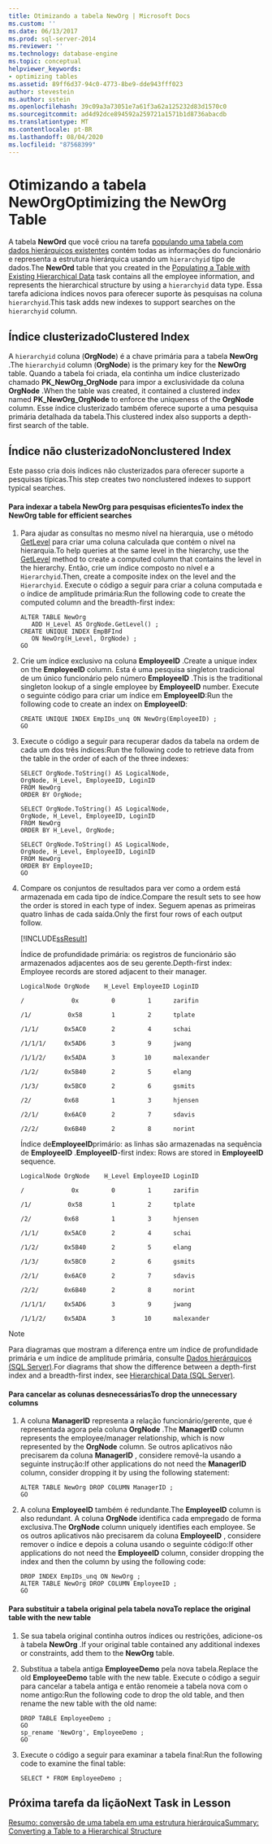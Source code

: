 ```yaml
---
title: Otimizando a tabela NewOrg | Microsoft Docs
ms.custom: ''
ms.date: 06/13/2017
ms.prod: sql-server-2014
ms.reviewer: ''
ms.technology: database-engine
ms.topic: conceptual
helpviewer_keywords:
- optimizing tables
ms.assetid: 89ff6d37-94c0-4773-8be9-dde943fff023
author: stevestein
ms.author: sstein
ms.openlocfilehash: 39c09a3a73051e7a61f3a62a125232d83d1570c0
ms.sourcegitcommit: ad4d92dce894592a259721a1571b1d8736abacdb
ms.translationtype: MT
ms.contentlocale: pt-BR
ms.lasthandoff: 08/04/2020
ms.locfileid: "87568399"
---
```

# <a name="optimizing-the-neworg-table"></a><span data-ttu-id="3272c-102">Otimizando a tabela NewOrg</span><span class="sxs-lookup"><span data-stu-id="3272c-102">Optimizing the NewOrg Table</span></span>
  <span data-ttu-id="3272c-103">A tabela **NewOrd** que você criou na tarefa [populando uma tabela com dados hierárquicos existentes](lesson-1-2-populating-a-table-with-existing-hierarchical-data.md) contém todas as informações do funcionário e representa a estrutura hierárquica usando um `hierarchyid` tipo de dados.</span><span class="sxs-lookup"><span data-stu-id="3272c-103">The **NewOrd** table that you created in the [Populating a Table with Existing Hierarchical Data](lesson-1-2-populating-a-table-with-existing-hierarchical-data.md) task contains all the employee information, and represents the hierarchical structure by using a `hierarchyid` data type.</span></span> <span data-ttu-id="3272c-104">Essa tarefa adiciona índices novos para oferecer suporte às pesquisas na coluna `hierarchyid`.</span><span class="sxs-lookup"><span data-stu-id="3272c-104">This task adds new indexes to support searches on the `hierarchyid` column.</span></span>  
  
## <a name="clustered-index"></a><span data-ttu-id="3272c-105">Índice clusterizado</span><span class="sxs-lookup"><span data-stu-id="3272c-105">Clustered Index</span></span>  
 <span data-ttu-id="3272c-106">A `hierarchyid` coluna (**OrgNode**) é a chave primária para a tabela **NewOrg** .</span><span class="sxs-lookup"><span data-stu-id="3272c-106">The `hierarchyid` column (**OrgNode**) is the primary key for the **NewOrg** table.</span></span> <span data-ttu-id="3272c-107">Quando a tabela foi criada, ela continha um índice clusterizado chamado **PK_NewOrg_OrgNode** para impor a exclusividade da coluna **OrgNode** .</span><span class="sxs-lookup"><span data-stu-id="3272c-107">When the table was created, it contained a clustered index named **PK_NewOrg_OrgNode** to enforce the uniqueness of the **OrgNode** column.</span></span> <span data-ttu-id="3272c-108">Esse índice clusterizado também oferece suporte a uma pesquisa primária detalhada da tabela.</span><span class="sxs-lookup"><span data-stu-id="3272c-108">This clustered index also supports a depth-first search of the table.</span></span>  
  
## <a name="nonclustered-index"></a><span data-ttu-id="3272c-109">Índice não clusterizado</span><span class="sxs-lookup"><span data-stu-id="3272c-109">Nonclustered Index</span></span>  
 <span data-ttu-id="3272c-110">Este passo cria dois índices não clusterizados para oferecer suporte a pesquisas típicas.</span><span class="sxs-lookup"><span data-stu-id="3272c-110">This step creates two nonclustered indexes to support typical searches.</span></span>  
  
#### <a name="to-index-the-neworg-table-for-efficient-searches"></a><span data-ttu-id="3272c-111">Para indexar a tabela NewOrg para pesquisas eficientes</span><span class="sxs-lookup"><span data-stu-id="3272c-111">To index the NewOrg table for efficient searches</span></span>  
  
1.  <span data-ttu-id="3272c-112">Para ajudar as consultas no mesmo nível na hierarquia, use o método [GetLevel](/sql/t-sql/data-types/getlevel-database-engine) para criar uma coluna calculada que contém o nível na hierarquia.</span><span class="sxs-lookup"><span data-stu-id="3272c-112">To help queries at the same level in the hierarchy, use the [GetLevel](/sql/t-sql/data-types/getlevel-database-engine) method to create a computed column that contains the level in the hierarchy.</span></span> <span data-ttu-id="3272c-113">Então, crie um índice composto no nível e a `Hierarchyid`.</span><span class="sxs-lookup"><span data-stu-id="3272c-113">Then, create a composite index on the level and the `Hierarchyid`.</span></span> <span data-ttu-id="3272c-114">Execute o código a seguir para criar a coluna computada e o índice de amplitude primária:</span><span class="sxs-lookup"><span data-stu-id="3272c-114">Run the following code to create the computed column and the breadth-first index:</span></span>  
  
    ```  
    ALTER TABLE NewOrg   
       ADD H_Level AS OrgNode.GetLevel() ;  
    CREATE UNIQUE INDEX EmpBFInd   
       ON NewOrg(H_Level, OrgNode) ;  
    GO  
    ```  
  
2.  <span data-ttu-id="3272c-115">Crie um índice exclusivo na coluna **EmployeeID** .</span><span class="sxs-lookup"><span data-stu-id="3272c-115">Create a unique index on the **EmployeeID** column.</span></span> <span data-ttu-id="3272c-116">Esta é uma pesquisa singleton tradicional de um único funcionário pelo número **EmployeeID** .</span><span class="sxs-lookup"><span data-stu-id="3272c-116">This is the traditional singleton lookup of a single employee by **EmployeeID** number.</span></span> <span data-ttu-id="3272c-117">Execute o seguinte código para criar um índice em **EmployeeID**:</span><span class="sxs-lookup"><span data-stu-id="3272c-117">Run the following code to create an index on **EmployeeID**:</span></span>  
  
    ```  
    CREATE UNIQUE INDEX EmpIDs_unq ON NewOrg(EmployeeID) ;  
    GO  
    ```  
  
3.  <span data-ttu-id="3272c-118">Execute o código a seguir para recuperar dados da tabela na ordem de cada um dos três índices:</span><span class="sxs-lookup"><span data-stu-id="3272c-118">Run the following code to retrieve data from the table in the order of each of the three indexes:</span></span>  
  
    ```  
    SELECT OrgNode.ToString() AS LogicalNode,  
    OrgNode, H_Level, EmployeeID, LoginID  
    FROM NewOrg   
    ORDER BY OrgNode;  
  
    SELECT OrgNode.ToString() AS LogicalNode,  
    OrgNode, H_Level, EmployeeID, LoginID   
    FROM NewOrg   
    ORDER BY H_Level, OrgNode;  
  
    SELECT OrgNode.ToString() AS LogicalNode,  
    OrgNode, H_Level, EmployeeID, LoginID   
    FROM NewOrg   
    ORDER BY EmployeeID;  
    GO  
    ```  
  
4.  <span data-ttu-id="3272c-119">Compare os conjuntos de resultados para ver como a ordem está armazenada em cada tipo de índice.</span><span class="sxs-lookup"><span data-stu-id="3272c-119">Compare the result sets to see how the order is stored in each type of index.</span></span> <span data-ttu-id="3272c-120">Seguem apenas as primeiras quatro linhas de cada saída.</span><span class="sxs-lookup"><span data-stu-id="3272c-120">Only the first four rows of each output follow.</span></span>  
  
     [!INCLUDE[ssResult](../../includes/ssresult-md.md)]  
  
     <span data-ttu-id="3272c-121">Índice de profundidade primária: os registros de funcionário são armazenados adjacentes aos de seu gerente.</span><span class="sxs-lookup"><span data-stu-id="3272c-121">Depth-first index: Employee records are stored adjacent to their manager.</span></span>  
  
     `LogicalNode OrgNode    H_Level EmployeeID LoginID`  
  
     `/             0x         0         1      zarifin`  
  
     `/1/          0x58        1         2      tplate`  
  
     `/1/1/       0x5AC0       2         4      schai`  
  
     `/1/1/1/     0x5AD6       3         9      jwang`  
  
     `/1/1/2/     0x5ADA       3        10      malexander`  
  
     `/1/2/       0x5B40       2         5      elang`  
  
     `/1/3/       0x5BC0       2         6      gsmits`  
  
     `/2/         0x68         1         3      hjensen`  
  
     `/2/1/       0x6AC0       2         7      sdavis`  
  
     `/2/2/       0x6B40       2         8      norint`  
  
     <span data-ttu-id="3272c-122">Índice de**EmployeeID**primário: as linhas são armazenadas na sequência de **EmployeeID** .</span><span class="sxs-lookup"><span data-stu-id="3272c-122">**EmployeeID**-first index: Rows are stored in **EmployeeID** sequence.</span></span>  
  
     `LogicalNode OrgNode    H_Level EmployeeID LoginID`  
  
     `/             0x         0         1      zarifin`  
  
     `/1/          0x58        1         2      tplate`  
  
     `/2/         0x68         1         3      hjensen`  
  
     `/1/1/       0x5AC0       2         4      schai`  
  
     `/1/2/       0x5B40       2         5      elang`  
  
     `/1/3/       0x5BC0       2         6      gsmits`  
  
     `/2/1/       0x6AC0       2         7      sdavis`  
  
     `/2/2/       0x6B40       2         8      norint`  
  
     `/1/1/1/     0x5AD6       3         9      jwang`  
  
     `/1/1/2/     0x5ADA       3        10      malexander`  
  
> [!NOTE]  
>  <span data-ttu-id="3272c-123">Para diagramas que mostram a diferença entre um índice de profundidade primária e um índice de amplitude primária, consulte [Dados hierárquicos &#40;SQL Server&#41;](../hierarchical-data-sql-server.md).</span><span class="sxs-lookup"><span data-stu-id="3272c-123">For diagrams that show the difference between a depth-first index and a breadth-first index, see [Hierarchical Data &#40;SQL Server&#41;](../hierarchical-data-sql-server.md).</span></span>  
  
#### <a name="to-drop-the-unnecessary-columns"></a><span data-ttu-id="3272c-124">Para cancelar as colunas desnecessárias</span><span class="sxs-lookup"><span data-stu-id="3272c-124">To drop the unnecessary columns</span></span>  
  
1.  <span data-ttu-id="3272c-125">A coluna **ManagerID** representa a relação funcionário/gerente, que é representada agora pela coluna **OrgNode** .</span><span class="sxs-lookup"><span data-stu-id="3272c-125">The **ManagerID** column represents the employee/manager relationship, which is now represented by the **OrgNode** column.</span></span> <span data-ttu-id="3272c-126">Se outros aplicativos não precisarem da coluna **ManagerID** , considere removê-la usando a seguinte instrução:</span><span class="sxs-lookup"><span data-stu-id="3272c-126">If other applications do not need the **ManagerID** column, consider dropping it by using the following statement:</span></span>  
  
    ```  
    ALTER TABLE NewOrg DROP COLUMN ManagerID ;  
    GO  
    ```  
  
2.  <span data-ttu-id="3272c-127">A coluna **EmployeeID** também é redundante.</span><span class="sxs-lookup"><span data-stu-id="3272c-127">The **EmployeeID** column is also redundant.</span></span> <span data-ttu-id="3272c-128">A coluna **OrgNode** identifica cada empregado de forma exclusiva.</span><span class="sxs-lookup"><span data-stu-id="3272c-128">The **OrgNode** column uniquely identifies each employee.</span></span> <span data-ttu-id="3272c-129">Se os outros aplicativos não precisarem da coluna **EmployeeID** , considere remover o índice e depois a coluna usando o seguinte código:</span><span class="sxs-lookup"><span data-stu-id="3272c-129">If other applications do not need the **EmployeeID** column, consider dropping the index and then the column by using the following code:</span></span>  
  
    ```  
    DROP INDEX EmpIDs_unq ON NewOrg ;  
    ALTER TABLE NewOrg DROP COLUMN EmployeeID ;  
    GO  
    ```  
  
#### <a name="to-replace-the-original-table-with-the-new-table"></a><span data-ttu-id="3272c-130">Para substituir a tabela original pela tabela nova</span><span class="sxs-lookup"><span data-stu-id="3272c-130">To replace the original table with the new table</span></span>  
  
1.  <span data-ttu-id="3272c-131">Se sua tabela original continha outros índices ou restrições, adicione-os à tabela **NewOrg** .</span><span class="sxs-lookup"><span data-stu-id="3272c-131">If your original table contained any additional indexes or constraints, add them to the **NewOrg** table.</span></span>  
  
2.  <span data-ttu-id="3272c-132">Substitua a tabela antiga **EmployeeDemo** pela nova tabela.</span><span class="sxs-lookup"><span data-stu-id="3272c-132">Replace the old **EmployeeDemo** table with the new table.</span></span> <span data-ttu-id="3272c-133">Execute o código a seguir para cancelar a tabela antiga e então renomeie a tabela nova com o nome antigo:</span><span class="sxs-lookup"><span data-stu-id="3272c-133">Run the following code to drop the old table, and then rename the new table with the old name:</span></span>  
  
    ```  
    DROP TABLE EmployeeDemo ;  
    GO  
    sp_rename 'NewOrg', EmployeeDemo ;  
    GO  
    ```  
  
3.  <span data-ttu-id="3272c-134">Execute o código a seguir para examinar a tabela final:</span><span class="sxs-lookup"><span data-stu-id="3272c-134">Run the following code to examine the final table:</span></span>  
  
    ```  
    SELECT * FROM EmployeeDemo ;  
    ```  
  
## <a name="next-task-in-lesson"></a><span data-ttu-id="3272c-135">Próxima tarefa da lição</span><span class="sxs-lookup"><span data-stu-id="3272c-135">Next Task in Lesson</span></span>  
 [<span data-ttu-id="3272c-136">Resumo: conversão de uma tabela em uma estrutura hierárquica</span><span class="sxs-lookup"><span data-stu-id="3272c-136">Summary: Converting a Table to a Hierarchical Structure</span></span>](lesson-1-4-summary-converting-a-table-to-a-hierarchical-structure.md)  
  
  
